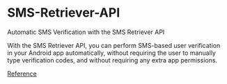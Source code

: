 # SMS-Retriever-API
Automatic SMS Verification with the SMS Retriever API

With the SMS Retriever API, you can perform SMS-based user verification in your Android app automatically, without requiring the user to manually type verification codes, and without requiring any extra app permissions.

<a href="https://developers.google.com/identity/sms-retriever/overview" > Reference </a>
